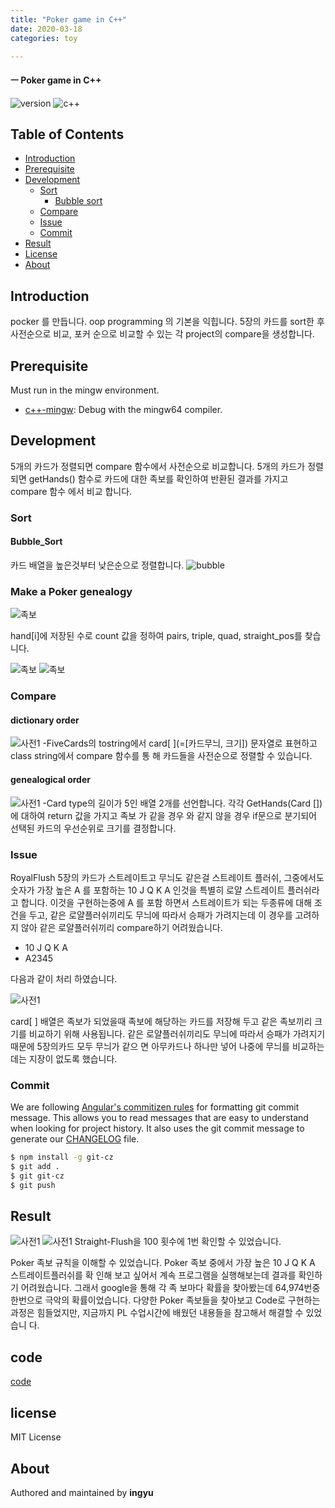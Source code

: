 ```yaml
---
title: "Poker game in C++"
date: 2020-03-18
categories: toy

---
```

#### ㅡ Poker game in C++

![version](https://img.shields.io/badge/version-0.0.1-orange?)
![c++](https://img.shields.io/badge/c++-17-yellow?logo=C++)

## Table of Contents

- [Introduction](#introduction)
- [Prerequisite](#prerequisite)
- [Development](#development)
  - [Sort](#sort)
    - [Bubble sort](#bubble_sort)
  - [Compare](#compare)
  - [Issue](#issue)
  - [Commit](#commit)
- [Result](#result)
- [License](#license)
- [About](#about)

## Introduction
pocker 를 만듭니다. oop programming 의 기본을 익힙니다. 
5장의 카드를 sort한 후 사전순으로 비교, 포커 순으로 비교할 수 있는 각 project의 compare을 생성합니다.


## Prerequisite

Must run in the mingw environment.

- [c++-mingw](https://sourceforge.net/projects/mingw-w64/): Debug with the mingw64 compiler.

## Development
5개의 카드가 정렬되면 compare 함수에서 사전순으로 비교합니다.
5개의 카드가 정렬되면 getHands() 함수로 카드에 대한 족보를 확인하여 반환된 결과를 가지고 compare 함수 에서 비교 합니다.

### Sort
#### Bubble_Sort
카드 배열을 높은것부터 낮은순으로 정렬합니다.
![bubble](../../assets/images/pocker/bubblesort.png)

### Make a Poker genealogy
![족보](../../assets/images/pocker/g.png)

hand[i]에 저장된 수로 count 값을 정하여 pairs, triple, quad, straight_pos를 찾습니다.

![족보](../../assets/images/pocker/g2.png)
![족보](../../assets/images/pocker/g3.png)

### Compare
#### dictionary order
![사전1](../../assets/images/pocker/d1.png)
-FiveCards의 tostring에서 card[ ](=[카드무늬, 크기]) 문자열로 표현하고 class string에서 compare 함수를 통 해 카드들을 사전순으로 정렬할 수 있습니다.
#### genealogical order
![사전1](../../assets/images/pocker/d2.png)
-Card type의 길이가 5인 배열 2개를 선언합니다. 각각 GetHands(Card [])에 대하여 return 값을 가지고 족보 가 같을 경우 와 같지 않을 경우 if문으로 분기되어 선택된 카드의 우선순위로 크기를 결정합니다.

### Issue
RoyalFlush 5장의 카드가 스트레이트고 무늬도 같은걸 스트레이트 플러쉬, 그중에서도 숫자가 가장 높은 A 를 포함하는 10 J Q K A 인것을 특별히 로얄 스트레이트 플러쉬라고 합니다. 이것을 구현하는중에 A 를 포함 하면서 스트레이트가 되는 두종류에 대해 조건을 두고, 같은 로얄플러쉬끼리도 무늬에 따라서 승패가 가려지는데 이 경우를 고려하지 않아 같은 로얄플러쉬끼리 compare하기 어려웠습니다.
- 10 J Q K A
- A2345

다음과 같이 처리 하였습니다.

![사전1](../../assets/images/pocker/d3.png)

card[ ] 배열은 족보가 되었을때 족보에 해당하는 카드를 저장해 두고 같은 족보끼리 크기를 비교하기 위해 사용됩니다. 같은 로얄플러쉬끼리도 무늬에 따라서 승패가 가려지기 때문에 5장의카드 모두 무늬가 같으 면 아무카드나 하나만 넣어 나중에 무늬를 비교하는데는 지장이 없도록 했습니다.

### Commit

We are following [Angular's commitizen rules](https://github.com/angular/angular.js/blob/master/DEVELOPERS.md#-git-commit-guidelines) for formatting git commit message. This allows you to read messages that are easy to understand when looking for project history. It also uses the git commit message to generate our [CHANGELOG](/CHANGELOG.md) file.
```bash
$ npm install -g git-cz
$ git add .
$ git git-cz
$ git push
```

## Result
![사전1](../../assets/images/pocker/r1.png)
![사전1](../../assets/images/pocker/r2.png)
Straight-Flush을 100 횟수에 1번 확인할 수 있었습니다. 

Poker 족보 규칙을 이해할 수 있었습니다. Poker 족보 중에서 가장 높은 10 J Q K A 스트레이트플러쉬를 확 인해 보고 싶어서 계속 프로그램을 실행해보는데 결과를 확인하기 어려웠습니다. 그래서 google을 통해 각 족 보마다 확률을 찾아봤는데 64,974번중 한번으로 극악의 확률이었습니다. 다양한 Poker 족보들을 찾아보고 Code로 구현하는 과정은 힘들었지만, 지금까지 PL 수업시간에 배웠던 내용들을 참고해서 해결할 수 있었습니 다.


## code
[code]

## license
MIT License

## About

Authored and maintained by **ingyu**


[jekyll-docs]: https://jekyllrb.com/docs/home
[jekyll-gh]:   https://github.com/jekyll/jekyll
[jekyll-talk]: https://talk.jekyllrb.com/
[code]: https://github.com/lllilllilllilili/PL
